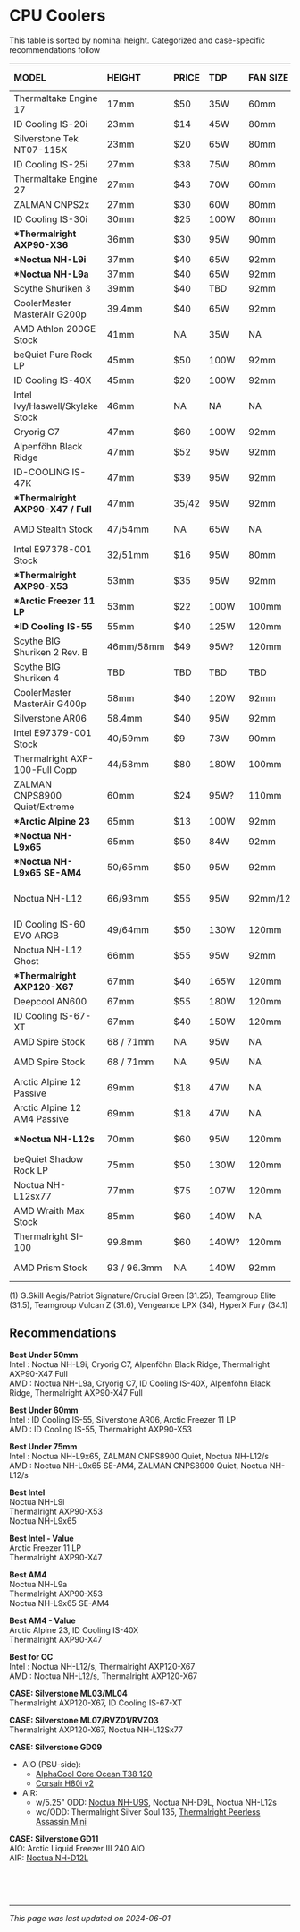 # CPU Coolers

<meta name="viewport" content="width=device-width, initial-scale=1">
<!--
<style>
    table {
        width: 100%;
    }
</style>
-->

This table is sorted by nominal height. Categorized and case-specific recommendations follow  

MODEL	|	HEIGHT	|	PRICE	|	TDP		|	FAN SIZE	|	CPU COMPATABILITY		|	RATING (5=best)	|	NOTES
:--|:--|:--|:--|:--|:--|:--|:--
Thermaltake Engine 17		| 17mm | $50 | 35W | 60mm | LGA115x | 2 | NA
ID Cooling IS-20i			| 23mm | $14 | 45W | 80mm | LGA115x | 3 | NA
Silverstone Tek NT07-115X		| 23mm | $20 | 65W | 80mm | LGA115x | 3 | NA
ID Cooling IS-25i			| 27mm | $38 | 75W | 80mm | LGA115x | 3 | NA 
Thermaltake Engine 27		| 27mm | $43 | 70W | 60mm | LGA115x | 3 | NA
ZALMAN CNPS2x			| 27mm | $30 | 60W | 80mm| LGA115x/FMx/AMx | 3 | NA
ID Cooling IS-30i			| 30mm | $25 | 100W | 80mm | LGA115x/1200/1700/AM4 | 3 | NA 
**\*Thermalright AXP90-X36**	| 36mm | $30 | 95W | 90mm | LGA115x/1200/1700/AM4 | **5** | 22.4 dbA 
**\*Noctua NH-L9i**				| 37mm | $40 | 65W | 92mm | LGA115x | **5** | 23.6 dbA 
**\*Noctua NH-L9a**				| 37mm | $40 | 65W | 92mm | AM3/AM4 | **5** | 23.6 dbA 
Scythe Shuriken 3	| 39mm | $40 | TBD | 92mm | TBD| TBD | NA
CoolerMaster MasterAir G200p	| 39.4mm | $40 | 65W | 92mm | LGA 115X/1200/1366/2011/-3/2066/AM4 | 3 | NA
AMD Athlon 200GE Stock		| 41mm | NA | 35W | NA | AM4 | 3 | 200GE/220GE/240GE
beQuiet Pure Rock LP			| 45mm | $50 | 100W | 92mm | LGA115x/1200/1700/AMx | NA | 30.6 dbA 
ID Cooling IS-40X			| 45mm | $20 | 100W | 92mm | LGA115x/1200/1700/AMx | **5** | 35.2 dbA 
Intel Ivy/Haswell/Skylake Stock	| 46mm | NA | NA | NA | NA | 2 | NA 
Cryorig C7					| 47mm | $60 | 100W | 92mm | LGA115x/AM4 (seperate AM4 kit)	 | **5** | NA 
Alpenföhn Black Ridge		| 47mm | $52 | 95W | 92mm | LGA115x/FM1/AMx | **5** | NA 
ID-COOLING IS-47K			| 47mm | $39 | 95W | 92mm | LGA115x/1200/AM4 | **5** | 33 dbA 
**\*Thermalright AXP90-X47 / Full**	| 47mm | $35/$42 | 95W | 92mm | LGA115x/1200/1700/201x/2066/AM4 | **5** | Full is Copper version. 22.4 dbA 
AMD Stealth Stock			| 47/54mm | NA | 65W | NA | AM4 | 3 | -7mm shroud removed - 2200G/2400G/2600/3200G/3600/3300X
Intel E97378-001 Stock		| 32/51mm | $16 | 95W | 80mm | NA | 3 | NA
**\*Thermalright AXP90-X53**	| 53mm | $35 | 95W | 92mm | LGA115x/1200/1700/201x/2066/AM4 | **5** | 22.4 dbA 
**\*Arctic Freezer 11 LP**		| 53mm | $22 | 100W | 100mm | LGA771/775/115x/1200/1700 | 4 | 0.3 Sone
**\*ID Cooling IS-55**			| 55mm | $40 | 125W | 120mm | LGA115x/1200/1700/AMx | **5** | 31.2 dbA - 32mm ram (1)
Scythe BIG Shuriken 2 Rev. B	| 46mm/58mm | $49 | 95W? | 120mm | LGA775/115x/1366/2011 FM1/AM3+. | 4 | SCBSK-2100. 46mm w/o fan
Scythe BIG Shuriken 4	| TBD | TBD | TBD | TBD | TBD| TBD | NA
CoolerMaster MasterAir G400p	| 58mm | $40 | 120W | 92mm | LGA 115X/1200/1366/2011/-3/2066/AM4 | 3 | EOL
Silverstone AR06			| 58.4mm | $40 | 95W | 92mm | LGA115x/AM3 | 4 | NA
Intel E97379-001 Stock		| 40/59mm | $9 | 73W | 90mm | LGA115x | NA
Thermalright AXP-100-Full Copp	| 44/58mm  | $80 | 180W | 100mm | LGA775/115X/2011/1200/1700/AM4 | **5** | 44mm w/o fan. 30 dbA
ZALMAN CNPS8900 Quiet/Extreme | 60mm | $24 | 95W? | 110mm | LGA775/115x/AM3 (seperate AM4 kit) | 4 | NA
**\*Arctic Alpine 23** 			| 65mm | $13 | 100W | 92mm | AMx | **5** | 0.3 Sone 
**\*Noctua NH-L9x65** 			| 65mm | $50 | 84W | 92mm | LGA115x/FMx/AMx | **5** | 23.6 dbA 
**\*Noctua NH-L9x65 SE-AM4**		| 50/65mm | $50 | 95W | 92mm | LGA115x/FMx/AMx | **5** | 50mm w/o fan. 23.6 dbA 
Noctua NH-L12				| 66/93mm | $55 | 95W | 92mm/120mm | LGA775/115x/1366/201x/2066/FMx/AMx (seperate AM4 kit) | **5** | 66mm without extra 25mm top fan. 93mm with. Could be 83mm if you used a 15mm fan on top instead.  22.4/17.6 dBA 
ID Cooling IS-60 EVO ARGB	| 49/64mm | $50 | 130W | 120mm | LGA115x/FMx/AMx | 4 | 49mm w/o fan. 64mm w/stock 15mm. not as good/quiet as big shur 3, but shorter
Noctua NH-L12 Ghost			| 66mm | $55 | 95W | 92mm | LGA775/115x/1366/201x/2066/FMx/AMx (seperate AM4 kit) | **5** | Successor to NH-L12
**\*Thermalright AXP120-X67**		| 67mm | $40 | 165W | 120mm | LGA115x/1200/1700/201x/2066/AM4 | **5** | 26.1 dbA 
Deepcool AN600			| 67mm | $55 | 180W | 120mm | LGA115x/1200/1700/AMx | 4 | 24.4dbA - 40mm ram
ID Cooling IS-67-XT			| 67mm | $40 | 150W | 120mm | LGA115x/1200/1700/1851/AMx | 4 | 32.3dbA
AMD Spire Stock			| 68 / 71mm | NA | 95W | NA | AM4 | 4 | -3mm shroud removed - LED 1700/2700
AMD Spire Stock			| 68 / 71mm | NA | 95W | NA | AM4 | 4 | -3mm shroud removed - NO LED 1500X/1600/2600X/3400G/3600X
Arctic Alpine 12 Passive		| 69mm | $18 | 47W | NA | LGA115x | 4 | NA
Arctic Alpine 12 AM4 Passive	| 69mm | $18 | 47W | NA | AMx | 4 | NA
**\*Noctua NH-L12s**			| 70mm | $60 | 95W | 120mm | LGA115x/1200/1700/201x/2066/FMx/AMx (seperate FM kit) | **5** | 23.9 dbA 
beQuiet Shadow Rock LP			| 75mm | $50 | 130W | 120mm | LGA115x/1200/1700/201x/AMx | 4 | 25.5 dBA 
Noctua NH-L12sx77			| 77mm | $75 | 107W | 120mm | LGA115x/1200/1700/1851/AMx | 4 | 23.9 dbA 
AMD Wraith Max Stock		| 85mm | $60 | 140W | NA | AM4/AM3+/FM2+ | 4 | -3mm shroud removed
Thermalright SI-100			| 99.8mm | $60 | 140W? | 120mm | LGA115x/1200/1700/201x/AMx | 4 | 27.7 dBA 
AMD Prism Stock			| 93 / 96.3mm | NA | 140W | 92mm | AM4 | 4 | -3mm shroud removed - 2700X/3700X/3800X/3900X

(1) G.Skill Aegis/Patriot Signature/Crucial Green (31.25), Teamgroup Elite (31.5), Teamgroup Vulcan Z (31.6), Vengeance LPX (34), HyperX Fury (34.1)  

## **Recommendations**

**Best Under 50mm**  
Intel : Noctua NH-L9i, Cryorig C7, Alpenföhn Black Ridge, Thermalright AXP90-X47 Full  
AMD : Noctua NH-L9a, Cryorig C7, ID Cooling IS-40X, Alpenföhn Black Ridge, Thermalright AXP90-X47 Full  

**Best Under 60mm**  
Intel : ID Cooling IS-55, Silverstone AR06, Arctic Freezer 11 LP  
AMD : ID Cooling IS-55, Thermalright AXP90-X53  

**Best Under 75mm**  
Intel : Noctua NH-L9x65, ZALMAN CNPS8900 Quiet, Noctua NH-L12/s  
AMD : Noctua NH-L9x65 SE-AM4, ZALMAN CNPS8900 Quiet, Noctua NH-L12/s  

**Best Intel**  
Noctua NH-L9i  
Thermalright AXP90-X53  
Noctua NH-L9x65  

**Best Intel - Value**  
Arctic Freezer 11 LP  
Thermalright AXP90-X47  

**Best AM4**  
Noctua NH-L9a  
Thermalright AXP90-X53  
Noctua NH-L9x65 SE-AM4  

**Best AM4 - Value**  
Arctic Alpine 23, ID Cooling IS-40X  
Thermalright AXP90-X47  

**Best for OC**  
Intel : Noctua NH-L12/s, Thermalright AXP120-X67  
AMD : Noctua NH-L12/s, Thermalright AXP120-X67  

**CASE: Silverstone ML03/ML04**  
Thermalright AXP120-X67, ID Cooling IS-67-XT  

**CASE: Silverstone ML07/RVZ01/RVZ03**  
Thermalright AXP120-X67, Noctua NH-L12Sx77  

**CASE: Silverstone GD09**  
- AIO (PSU-side): 
  - [AlphaCool Core Ocean T38 120](https://www.hardwareluxx.de/community/threads/lesertest-alphacool-core-ocean-t38-cpu-aio-120mm.1330135/)
  - [Corsair H80i v2](https://www.reddit.com/r/htpc/comments/1albq07/silverstone_gd09_build_5900x_and_rtx_4080_super/) 
- AIR: 
  - w/5.25" ODD: [Noctua NH-U9S](https://www.reddit.com/r/htpc/comments/1ccjsrn/put_a_dualtower_air_cooler_in_a_silverstone_gd09/), Noctua NH-D9L, Noctua NH-L12s 
  - wo/ODD: Thermalright Silver Soul 135, [Thermalright Peerless Assassin Mini](https://www.reddit.com/r/htpc/comments/1ccjsrn/put_a_dualtower_air_cooler_in_a_silverstone_gd09/)  

**CASE: Silverstone GD11**  
AIO: Arctic Liquid Freezer III 240 AIO  
AIR: [Noctua NH-D12L](https://www.reddit.com/r/htpc/comments/y7vpr0/fyi_the_noctua_nhd12l_fits_the_silverstone_gd11/)  

&nbsp;

<!--

**Unformatted list of others**

	MODEL							HEIGHT		PRICE	TDP		FAN SIZE	CPU COMPATABILITY							RATING (5=best)				NOTES
	ID Cooling IS-30				30mm		$56		100W	92mm		LGA115x/FMx/AMx
	Dynatron T450					31mm		$15		65W		80mm		LGA115x
	Silverstone NT08-115XP			33mm		$20		65W		80mm		LGA115x
	Reeven Vanxie					34mm		$20		65W		80mm		LGA115x/FMx/AMx
	Thermaltake Slim X3				36mm		$24		75W		80mm		LGA775/771,LGA115x
	Silverstone AR05/11				37/47mm		NA		65W/95W		92mm
	Intel Jxxx passive				<45mm
	Intel K69237-001 Stock			NAmm
	Intel E97379-001 Stock			40/59mm		$9		73W		90mm		LGA115x
	Intel E97378-001 Stock			32/51mm		$16		95W		80mm
	Intel Ivy/Haswell/Skylake Stock	46mm
	Scythe Kozuti					40mm		$29		65W		80mm		LGA115x/AM3
	Dynatron K5						41mm		$20		77W		92mm		LGA115x
	ID Cooling IS-40PRO				45mm		$25		100W	92mm		LGA115x
	ID Cooling IS-VC45				45mm		$50		130W	92mm		LGA115x/2011
	Silverstone RL-NT09-115X		45mm		$18		65W		92mm		LGA115x
	DeepCool HTPC-200				45mm		$20		95W		80mm		LGA115x/FMx/AM3
	Thermalright AXP-90R Full		32/47mm		$40		95W?	92mm		AM4. Intel (AXP-90i)							*****	Full is Copper version
	Thermolab LP53					53mm		$55		100W	80mm		LGA115x										YES (w/NF-A8)
	Alpine Alpine 12 LP				53.5mm		$11		75W		92mm		LGA115x										YES
	ID Cooling IS-60				40/55mm		$40		130W	120mm		LGA115x/FMx/AMx								*****				40mm w/o fan
	ID Cooling IS-50				57mm		$36		130W	120mm		LGA115x/FMx/AMx
	Scythe BIG Shuriken 2 Rev. B	46mm/58mm	$49		95W?	120mm		LGA775/115x/1366/2011 FM1/AM3+. 46 w/o fan	YES					SCBSK-2100. 46mm w/o fan
	DeepCool Gabriel				60mm		$40		95W		120mm		LGA115x/FMx/AMx (40mm w/o fan)
	Scythe SCSK-1100 Shuriken RevB	52/64mm		$35		95W?	100mm		LGA775/478/1366/115x/930/939/754/FMx/AMx
	DeepCool Gamma Archer			65.5mm		$10		95W		120mm		LGA775/115x/FMx/AM3
	Reeven RC-1001 Brontes			47/59mm		$40		95W		100mm		47mm w/o fan.
	ZALMAN CNPS 7500 AlCu			67mm		$65		95W?	105mm		LGA775/1155/1156/AM3
	ZALMAN CNPS 7700 Cu				67mm		$50		95W?	120mm		LGA775/AM754/939/940
	Raijintek PALLAS 120			68mm		$43		95W?	120mm		LGA775/115x/1366/201x/2066/FMx/AMx
	Scythe Big Shuriken 3			69/79mm		$45		95W?	120mm		LGA775/115x/1366/201x/2066/FMx/AMx.								69mm with stock 15mm fan. 79mm with 25mm fan. 54mm w/o fan.
	Thermalright AXP-200R			73mm		$60		180W	140-150mm	LGA775/115x/1366/201x/2066/FMx/AMx			YES
	Phanteks PH-TC12LS				47mm/74mm	$44		95W		120mm		LGA775/115x/1366/2066/FMx/AMx									With NF-A12x15 Noctua would be 64mm
	Cryorig C1						61mm/74mm	$65		140W	140mm		LGA115x/201x/2066/FMx/AMx
	Silverstone NT06-Pro/Pro-V2		82mm		$65		65-150W	120mm		LGA775/115x/1366/201x/2066/FMx/AMx			YES

-->

<!-- Footer -->
&nbsp;

--- 

*This page was last updated on 2024-06-01*

